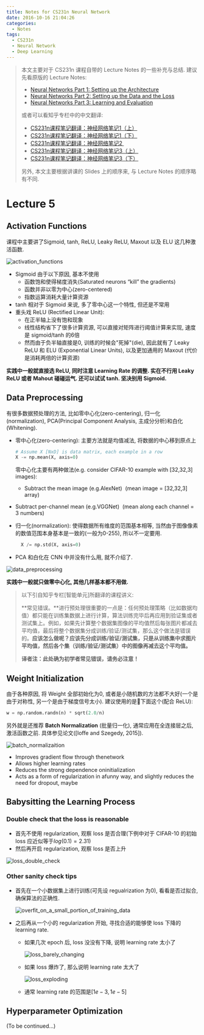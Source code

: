 ```yaml
---
title: Notes for CS231n Neural Network
date: 2016-10-16 21:04:26
categories:
  - Notes
tags:
  - CS231n
  - Neural Network
  - Deep Learning
---
```


> 本文主要对于 CS231n 课程自带的 Lecture Notes 的一些补充与总结. 建议先看原版的 Lecture Notes:
>
> * [Neural Networks Part 1: Setting up the Architecture](http://cs231n.github.io/neural-networks-1/)
> * [Neural Networks Part 2: Setting up the Data and the Loss](http://cs231n.github.io/neural-networks-2/)
> * [Neural Networks Part 3: Learning and Evaluation](http://cs231n.github.io/neural-networks-3/)
>
> 或者可以看知乎专栏中的中文翻译:
>
> * [CS231n课程笔记翻译：神经网络笔记1（上）](https://zhuanlan.zhihu.com/p/21462488?refer=intelligentunit)
> * [CS231n课程笔记翻译：神经网络笔记1（下）](https://zhuanlan.zhihu.com/p/21513367?refer=intelligentunit)
> * [CS231n课程笔记翻译：神经网络笔记2 ](https://zhuanlan.zhihu.com/p/21560667?refer=intelligentunit)
> * [CS231n课程笔记翻译：神经网络笔记3（上）](https://zhuanlan.zhihu.com/p/21741716?refer=intelligentunit)
> * [CS231n课程笔记翻译：神经网络笔记3（下）](https://zhuanlan.zhihu.com/p/21798784?refer=intelligentunit)
>
> 另外, 本文主要根据讲课的 Slides 上的顺序来, 与 Lecture Notes 的顺序略有不同.

<!-- more -->

# Lecture 5

## Activation Functions 

课程中主要讲了Sigmoid, tanh, ReLU, Leaky ReLU, Maxout 以及 ELU 这几种激活函数. 

![activation_functions](/images/activation_functions.png)

* Sigmoid 由于以下原因, 基本不使用
  * 函数饱和使得梯度消失(Saturated neurons “kill” the gradients)
  * 函数并非以零为中心(zero-centered)
  * 指数运算消耗大量计算资源
* tanh 相对于 Sigmoid 来说, 多了零中心这一个特性, 但还是不常用
* 重头戏 ReLU (Rectified Linear Unit):
  * 在正半轴上没有饱和现象
  * 线性结构省下了很多计算资源, 可以直接对矩阵进行阈值计算来实现, 速度是 sigmoid/tanh 的6倍
  * 然而由于负半轴直接是0, 训练的时候会"死掉"(die), 因此就有了 Leaky ReLU 和 ELU (Exponential Linear Units), 以及更加通用的 Maxout (代价是消耗两倍的计算资源)

**实践中一般就直接选 ReLU, 同时注意 Learning Rate 的调整. 实在不行用 Leaky ReLU 或者 Mahout 碰碰运气. 还可以试试 tanh. 坚决别用 Sigmoid.**

## Data Preprocessing

有很多数据预处理的方法, 比如零中心化(zero-centering), 归一化(normalization), PCA(Principal Component Analysis, 主成分分析)和白化(Whitening).

* 零中心化(zero-centering): 主要方法就是均值减法, 将数据的中心移到原点上

  ```python
  # Assume X [NxD] is data matrix, each example in a row
  X -= np.mean(X, axis=0)
  ```

  零中心化主要有两种做法(e.g. consider CIFAR-10 example with [32,32,3] images):

  * Subtract the mean image (e.g.AlexNet)  (mean image = [32,32,3] array)


*   Subtract per-channel mean (e.g.VGGNet)  (mean along each channel = 3 numbers)

*   归一化(normalization): 使得数据所有维度的范围基本相等, 当然由于图像像素的数值范围本身基本是一致的(一般为0-255), 所以不一定要用.

    ```python
      X /= np.std(X, axis=0)
    ```

*   PCA 和白化在 CNN 中并没有什么用, 就不介绍了.

 ![data_preprocessing](/images/data_preprocessing.png)

**实践中一般就只做零中心化, 其他几样基本都不用做.**

> 以下引自知乎专栏[智能单元]所翻译的课程讲义:
>
> **常见错误。**进行预处理很重要的一点是：任何预处理策略（比如数据均值）都只能在训练集数据上进行计算，算法训练完毕后再应用到验证集或者测试集上。例如，如果先计算整个数据集图像的平均值然后每张图片都减去平均值，最后将整个数据集分成训练/验证/测试集，那么这个做法是错误的。**应该怎么做呢？应该先分成训练/验证/测试集，只是从训练集中求图片平均值，然后各个集（训练/验证/测试集）中的图像再减去这个平均值。**
>
> **译者注：此处确为初学者常见错误，请务必注意！**

## Weight Initialization

由于各种原因, 将 Weight 全部初始化为0, 或者是小随机数的方法都不大好(一个是由于对称性, 另一个是由于梯度信号太小). 建议使用的是下面这个(配合 ReLU):

```python
w = np.random.randn(n) * sqrt(2.0/n)
```

另外就是还推荐 **Batch Normalization** (批量归一化), 通常应用在全连接层之后, 激活函数之前. 具体参见论文([Ioffe and Szegedy, 2015]). 

![batch_normalizaition](/images/batch_normalizaition.png)

- Improves gradient flow through thenetwork
- Allows higher learning rates
- Reduces the strong dependence oninitialization
- Acts as a form of regularization in afunny way, and slightly reduces the need for dropout, maybe

## Babysitting the Learning Process

### Double check that the loss is reasonable

* 首先不使用 regularization, 观察 loss 是否合理(下例中对于 CIFAR-10 的初始 loss 应近似等于$log(0.1)=2.31$)
* 然后再开启 regularization, 观察 loss 是否上升

 ![loss_double_check](/images/loss_double_check.png)

### Other sanity check tips

* 首先在一个小数据集上进行训练(可先设 regualrization 为0), 看看是否过拟合, 确保算法的正确性.

  ![overfit_on_a_small_portion_of_training_data](/images/overfit_on_a_small_portion_of_training_data.png)

* 之后再从一个小的 regularization 开始, 寻找合适的能够使 loss 下降的 learning rate.

  * 如果几次 epoch 后, loss 没没有下降, 说明 learning rate 太小了

     ![loss_barely_changing](/images/loss_barely_changing.png)

  * 如果 loss 爆炸了, 那么说明 learning rate 太大了

     ![loss_exploding](/images/loss_exploding.png)

  * 通常 learning rate 的范围是$[1e-3, 1e-5]$

## Hyperparameter Optimization



(To be continued...)